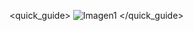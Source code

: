 <quick_guide>
![Imagen1](http://static.energysistem.com/images/manuals/39420/546a3e10727a9.jpg)
</quick_guide>

